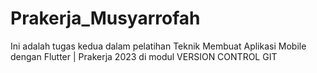 # Prakerja_Musyarrofah
Ini adalah tugas kedua dalam pelatihan Teknik Membuat Aplikasi Mobile dengan Flutter | Prakerja 2023 di modul VERSION CONTROL GIT
